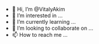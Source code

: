 - 👋 Hi, I’m @VitalyAkim
- 👀 I’m interested in ...
- 🌱 I’m currently learning ...
- 💞️ I’m looking to collaborate on ...
- 📫 How to reach me ...

<!---
VitalyAkim/VitalyAkim is a ✨ special ✨ repository because its `README.md` (this file) appears on your GitHub profile.
You can click the Preview link to take a look at your changes.
--->
